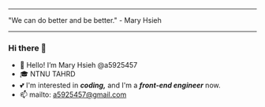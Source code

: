 
---

"We can do better and be better." - Mary Hsieh

---

### Hi there 👋

- 🐰 Hello! I’m Mary Hsieh @a5925457
- 🎓 NTNU TAHRD
- 💕 I'm interested in ***coding,*** and I'm a ***front-end engineer*** now.
- 📫 mailto: a5925457@gmail.com

<!--
**a5925457/a5925457** is a ✨ _special_ ✨ repository because its `README.md` (this file) appears on your GitHub profile.
-->

